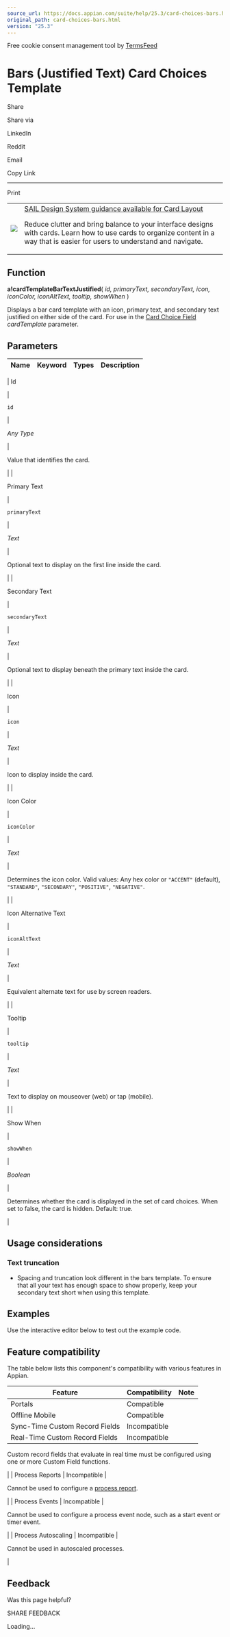```yaml
---
source_url: https://docs.appian.com/suite/help/25.3/card-choices-bars.html
original_path: card-choices-bars.html
version: "25.3"
---
```


Free cookie consent management tool by [TermsFeed](https://www.termsfeed.com/)

# Bars (Justified Text) Card Choices Template

Share

Share via

LinkedIn

Reddit

Email

Copy Link

* * *

Print

<table><tbody><tr><td><a href="/suite/help/25.3/sail/home.html"><img class="ds-release-icon" src="images/design-sys/sail.png"></a></td><td><a class="ds-release-notice-a ds-release-notice-a-big" href="/suite/help/25.3/sail/ux-card-layout.html">SAIL Design System guidance available for Card Layout</a><p class="ds-release-notice-p">Reduce clutter and bring balance to your interface designs with cards. Learn how to use cards to organize content in a way that is easier for users to understand and navigate.</p></td></tr></tbody></table>

## Function

**a!cardTemplateBarTextJustified**( _id, primaryText, secondaryText, icon, iconColor, iconAltText, tooltip, showWhen_ )

Displays a bar card template with an icon, primary text, and secondary text justified on either side of the card. For use in the [Card Choice Field](card-choices-component.html) _cardTemplate_ parameter.

## Parameters

| Name | Keyword | Types | Description |
| --- | --- | --- | --- |
|
Id

 |

`id`

 |

_Any Type_

 |

Value that identifies the card.

 |
|

Primary Text

 |

`primaryText`

 |

_Text_

 |

Optional text to display on the first line inside the card.

 |
|

Secondary Text

 |

`secondaryText`

 |

_Text_

 |

Optional text to display beneath the primary text inside the card.

 |
|

Icon

 |

`icon`

 |

_Text_

 |

Icon to display inside the card.

 |
|

Icon Color

 |

`iconColor`

 |

_Text_

 |

Determines the icon color. Valid values: Any hex color or `"ACCENT"` (default), `"STANDARD"`, `"SECONDARY"`, `"POSITIVE"`, `"NEGATIVE"`.

 |
|

Icon Alternative Text

 |

`iconAltText`

 |

_Text_

 |

Equivalent alternate text for use by screen readers.

 |
|

Tooltip

 |

`tooltip`

 |

_Text_

 |

Text to display on mouseover (web) or tap (mobile).

 |
|

Show When

 |

`showWhen`

 |

_Boolean_

 |

Determines whether the card is displayed in the set of card choices. When set to false, the card is hidden. Default: true.

 |

## Usage considerations

### Text truncation

-   Spacing and truncation look different in the bars template. To ensure that all your text has enough space to show properly, keep your secondary text short when using this template.

## Examples

Use the interactive editor below to test out the example code.

## Feature compatibility

The table below lists this component's compatibility with various features in Appian.

| Feature | Compatibility | Note |
| --- | --- | --- |
| Portals | Compatible |  |
| Offline Mobile | Compatible |  |
| Sync-Time Custom Record Fields | Incompatible |  |
| Real-Time Custom Record Fields | Incompatible |
Custom record fields that evaluate in real time must be configured using one or more Custom Field functions.

 |
| Process Reports | Incompatible |

Cannot be used to configure a [process report](Process_Reports.html).

 |
| Process Events | Incompatible |

Cannot be used to configure a process event node, such as a start event or timer event.

 |
| Process Autoscaling | Incompatible |

Cannot be used in autoscaled processes.

 |

## Feedback

Was this page helpful?

SHARE FEEDBACK

Loading...